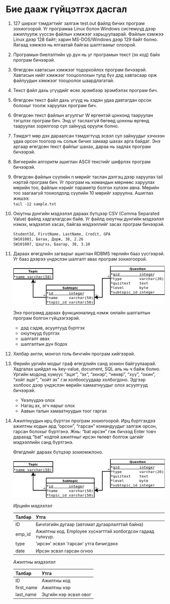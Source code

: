 # Бие дааж гүйцэтгэх дасгал

1. 127 ширхэг тэмдэгтийг залгаж test.out файлд бичих програм зохиогоорой. Уг програмаа Linux болон Windows системүүд дээр ажиллуулж үүссэн файлын хэмжээг харьцуулаарай. Файлын хэмжээ Linux дээр 128 байт; харин MS-DOS/Windows дээр 129 байт болно. Яагаад хэмжээ нь ялгаатай байгаа шалтгааныг олоорой.

2. Програмын биелэлтийн үр дүн нь уг програмын текст \(эх код\) байх програм бичээрэй.

3. Өгөгдсөн хавтасын хэмжээг тодорхойлох програм бичээрэй. Хавтасын нийт хэмжээг тооцоолохын тулд бүх дэд хавтасаар орж файлуудын хэмжээг тооцоолох шаардлагатай.

4. Текст файл дахь үгүүдийг өсөх эрэмбээр эрэмбэлэх програм бич.

5. Өгөгдсөн текст файл дахь үгүүд нь  хэдэн удаа давтагдан орсон болохыг тоолж харуулах програм бич.

6. Өгөгдсөн текст файлын агуулгыг W өргөнтэй цонхонд тааруулан тэгшлэх програм бич. Энд үг таслахгүй бөгөөд цонхны өргөнд тааруулах зорилгоор сул зайнууд оруулж болно.

7. Тэмдэгт мөр дэх дараалсан тэмдэгтүүд эсвэл сул зайнуудыг хэчнээн удаа орсон тоогоор нь сольж бичих замаар шахах арга байдаг. Энэ аргаар өгөгдсөн текст файлыг шахах, дараа нь задлах програм бичээрэй.

8. Вигнерийн алгоритм ашиглан ASCII текстийг шифрлэх програм бичээрэй.

9. Өгөгдсөн файлын сүүлийн n мөрийг таслан дэлгэц дээр харуулах tail нэртэй програм бич. Уг програм нь командын мөрнөөс харуулах мөрийн тоо, файлын нэрийг параметр болгон хүлээн авна. Мөрийн тоо заагаагүй тохиолдолд сүүлийн 10 мөрийг харуулна. Ашиглах жишээ:  
   `tail -12 sample.txt`

10. Оюутны дүнгийн мэдээлэл дараах бүтцээр CSV \(Comma Separated Value\) файлд хадгалагдсан байв. Уг файлд оюутны дүнгийн мэдээлэл нэмэх, мэдээлэл хасах, байгаа мэдээллийг засах програм бичээрэй.

    ```csv
    StudentId, FirstName, LastName, Credit, GPA
    SW101001, Батаа, Дорж, 38, 2.26
    SW101007, Цэцгээ, Баатар, 38, 3.10
    ```

11. Дараах өгөгдлийн загварыг ашиглан RDBMS төрлийн бааз үүсгээрэй. Уг бааз дээрээ үндэслэн шалгалт авах програм зохиогоорой.

    ![](/5_data/res/exam.png)

    Энэ програмд дараах функционалиуд нэмж онлайн шалгалтын програм болгон гүйцээгээрэй.

    * дэд сэдэв, асуултууд бүртгэх
    * оюутнууд бүртгэх
    * шалгалт авах
    * шалгалтын дүн бодох

12. Хялбар англи, монгол толь бичгийн програм хийгээрэй.

13. Өөрийн ургийн модыг граф өгөгдлийн санд зохион байгуулаарай. Хадгалах шийдэл нь key-value, document, SQL аль нь ч байж болно. Ургийн модонд хүмүүс “эцэг”, “эх”, “эхнэр”, “нөхөр”, “хүү”, “охин”, “хойт эцэг”, “хойт эх” г.м холбоосуудаар холбогдоно. Эдгээр холбоос дээр үндэслэн өөрийн хамаатнуудыг олох асуулгууд бичээрэй.

    * Үеэлүүдээ олох
    * Нагац ах, эгч нарыг олох
    * Аавын талын хамаатнуудын тоог гаргах

14. Ажилтнуудын ирц бүртгэх програм зохиогоорой. Ирц бүртгэхдээ ажилтны кодын ард “орсон”, “гарсан” командуудыг залгаж орсон, гарсан болохыг бүртгэнэ.  Жнь: “bat ирсэн” гэж бичээд Enter товч дарахад “bat” кодтой ажилтныг ирсэн төлөвт болгож  цагийг мэдээллийн санд бүртгэнэ.

    Өгөгдлийг дараах бүтцээр зохиомжлоно.

	![](/5_data/res/exam.png)

    _Ирцийн мэдээлэл_

    | Талбар | Утга |
    | --- | --- |
    | ID | Бичлэгийн дугаар \(автомат дугаарлалттай байна\) |
    | emp\_id | Ажилтны код. Employee хүснэгттэй холбогдсон гадаад түлхүүр. |
    | type | 'ирсэн' эсвэл 'гарсан' утга бичигдэнэ |
    | date | Ирсэн эсвэл гарсан огноо |

    _Ажилтны мэдээлэл_

    | Талбар | Утга |
    | --- | --- |
    | ID | Ажилтны код |
    | first\_name | Ажилтны нэр |
    | last\_name | Эцгийн нэр эсвэл овог |



